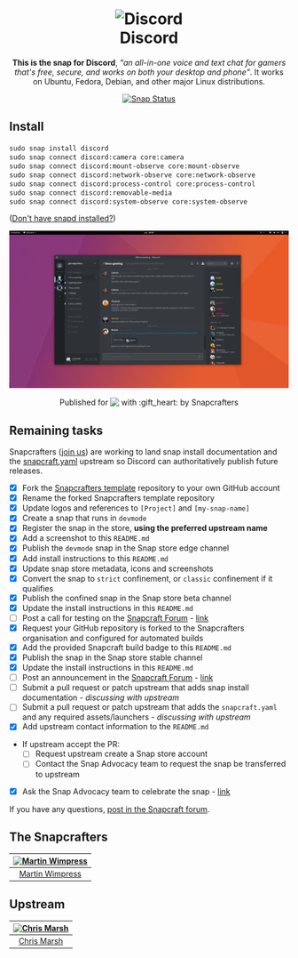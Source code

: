 <h1 align="center">
  <img src="https://discordapp.com/assets/2c21aeda16de354ba5334551a883b481.png" alt="Discord">
  <br />
  Discord
</h1>

<p align="center"><b>This is the snap for Discord</b>, <i>"an all-in-one voice
and text chat for gamers that's free, secure, and works on both your desktop
and phone"</i>. It works on Ubuntu, Fedora, Debian, and other major Linux
distributions.</p>
<p align="center">
<a href="https://build.snapcraft.io/user/snapcrafters/discord"><img src="https://build.snapcraft.io/badge/snapcrafters/discord.svg" alt="Snap Status"></a>
</p>

## Install

    sudo snap install discord
    sudo snap connect discord:camera core:camera
    sudo snap connect discord:mount-observe core:mount-observe
    sudo snap connect discord:network-observe core:network-observe
    sudo snap connect discord:process-control core:process-control
    sudo snap connect discord:removable-media
    sudo snap connect discord:system-observe core:system-observe

([Don't have snapd installed?](https://snapcraft.io/docs/core/install))

![Discord](screenshot.png?raw=true "Discord")

<p align="center">Published for <img src="http://anything.codes/slack-emoji-for-techies/emoji/tux.png" align="top" width="24" /> with :gift_heart: by Snapcrafters</p>

## Remaining tasks

Snapcrafters ([join us](https://forum.snapcraft.io/t/join-snapcrafters/1325)) are working to land snap install documentation and the [snapcraft.yaml](https://github.com/snapcrafters/discord/blob/master/snap/snapcraft.yaml) upstream so Discord can authoritatively publish future releases.

  - [x] Fork the [Snapcrafters template](https://github.com/snapcrafters/fork-and-rename-me) repository to your own GitHub account
  - [x] Rename the forked Snapcrafters template repository
  - [x] Update logos and references to `[Project]` and `[my-snap-name]`
  - [x] Create a snap that runs in `devmode`
  - [x] Register the snap in the store, **using the preferred upstream name**
  - [x] Add a screenshot to this `README.md`
  - [x] Publish the `devmode` snap in the Snap store edge channel
  - [x] Add install instructions to this `README.md`
  - [x] Update snap store metadata, icons and screenshots
  - [x] Convert the snap to `strict` confinement, or `classic` confinement if it qualifies
  - [x] Publish the confined snap in the Snap store beta channel
  - [x] Update the install instructions in this `README.md`
  - [ ] Post a call for testing on the [Snapcraft Forum](https://forum.snapcraft.io) - [link]()
  - [x] Request your GitHub repository is forked to the Snapcrafters organisation and configured for automated builds
  - [x] Add the provided Snapcraft build badge to this `README.md`
  - [x] Publish the snap in the Snap store stable channel
  - [x] Update the install instructions in this `README.md`
  - [ ] Post an announcement in the [Snapcraft Forum](https://forum.snapcraft.io) - [link]()
  - [ ] Submit a pull request or patch upstream that adds snap install documentation - *discussing with upstream*
  - [ ] Submit a pull request or patch upstream that adds the `snapcraft.yaml` and any required assets/launchers - *discussing with upstream*
  - [x] Add upstream contact information to the `README.md`
  - If upstream accept the PR:
    - [ ] Request upstream create a Snap store account
    - [ ] Contact the Snap Advocacy team to request the snap be transferred to upstream
  - [x] Ask the Snap Advocacy team to celebrate the snap - [link](https://insights.ubuntu.com/2017/05/04/discord-is-now-available-as-a-snap-for-ubuntu-and-other-distributions/)

If you have any questions, [post in the Snapcraft forum](https://forum.snapcraft.io).

## The Snapcrafters

| [![Martin Wimpress](http://gravatar.com/avatar/ce95823a37d9ffa2e65a31cc60a2c42a/?s=128)](https://github.com/flexiondotorg/) |
| :---: |
| [Martin Wimpress](https://github.com/flexiondotorg/) |

## Upstream

| [![Chris Marsh](http://gravatar.com/avatar/288010bc9def7b7a1c68f417583407e9?s=128)](https://github.com/crmarsh) |
| :---: |
| [Chris Marsh](https://github.com/crmarsh) |

